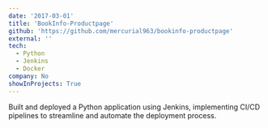 ```yaml
---
date: '2017-03-01'
title: 'BookInfo-Productpage'
github: 'https://github.com/mercurial963/bookinfo-productpage'
external: ''
tech:
  - Python
  - Jenkins
  - Docker
company: No
showInProjects: True
---
```


Built and deployed a Python application using Jenkins, implementing CI/CD pipelines to streamline and automate the deployment process.
